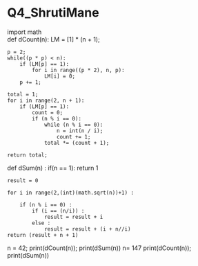 # Q4_ShrutiMane
import math  
def dCount(n): 
    LM = [1] * (n + 1); 
      
    p = 2; 
    while((p * p) < n): 
        if (LM[p] == 1): 
            for i in range((p * 2), n, p): 
                LM[i] = 0; 
        p += 1; 
 
    total = 1; 
    for i in range(2, n + 1): 
        if (LM[p] == 1): 
            count = 0; 
            if (n % i == 0): 
                while (n % i == 0): 
                    n = int(n / i); 
                    count += 1; 
                total *= (count + 1); 
                  
    return total;

def dSum(n) : 
    if(n == 1): 
       return 1
  
    result = 0

    for i in range(2,(int)(math.sqrt(n))+1) : 
  
        if (n % i == 0) : 
            if (i == (n/i)) : 
                result = result + i 
            else : 
                result = result + (i + n//i) 
    return (result + n + 1) 
  

n = 42; 
print(dCount(n)); 
print(dSum(n))
n= 147
print(dCount(n)); 
print(dSum(n))
